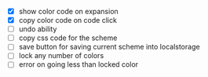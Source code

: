 - [x] show color code on expansion
- [x] copy color code on code click
- [ ] undo ability
- [ ] copy css code for the scheme
- [ ] save button for saving current scheme into localstorage
- [ ] lock any number of colors
- [ ] error on going less than locked color
